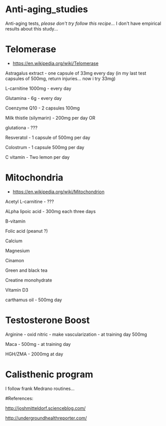 # Anti-aging_studies
Anti-aging tests,  *please don't try follow this recipe...*
I don't have empirical results about this study... 

# Telomerase 
- https://en.wikipedia.org/wiki/Telomerase

Astragalus extract  - one capsule of 33mg every day (in my last test capsules of 500mg, return injuries... now i try 33mg)

L-carnitine 1000mg - every day

Glutamina - 6g - every day

Coenzyme Q10 - 2 capsules 100mg

Milk thistle (silymarin) - 200mg per day  OR  

glutationa - ???

Resveratol - 1 capsule of 500mg per day

Colostrum - 1 capsule 500mg per day

C vitamin - Two lemon per day


# Mitochondria 
- https://en.wikipedia.org/wiki/Mitochondrion

Acetyl L-carnitine - ???

ALpha lipoic acid - 300mg each three days

B-vitamin

Folic acid (peanut ?)

Calcium 

Magnesium

Cinamon

Green and black tea

Creatine monohydrate

Vitamin D3

carthamus oil - 500mg day


# Testosterone Boost
Arginine - oxid nitric - make vascularization -  at training day 500mg

Maca - 500mg - at training day 

HGH/ZMA - 2000mg at day

# Calisthenic program 
I follow frank Medrano routines...

#References:

http://joshmitteldorf.scienceblog.com/

http://undergroundhealthreporter.com/

